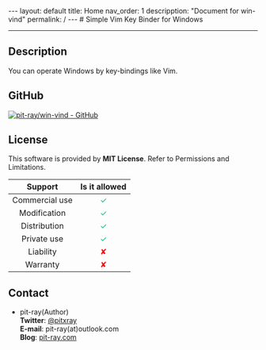  <link rel="shortcut icon" type="image/png" href="imgs/win-vind-icon.png">
---
layout: default
title: Home
nav_order: 1
descripption: "Document for win-vind"
permalink: /
---
# Simple Vim Key Binder for Windows
<hr>

## Description
You can operate Windows by key-bindings like Vim.  

## GitHub
[![pit-ray/win-vind - GitHub](https://gh-card.dev/repos/pit-ray/win-vind.svg)](https://github.com/pit-ray/win-vind)

## License
This software is provided by **MIT License**.
Refer to Permissions and Limitations.

|Support|Is it allowed|
|:---:|:---:|
|Commercial use|<font color="#00c070">✓</font>|
|Modification|<font color="#00c070">✓</font>|
|Distribution|<font color="#00c070">✓</font>|
|Private use|<font color="#00c070">✓</font>|
|Liability|<font color="red">✘</font>|
|Warranty|<font color="red">✘</font>|

## Contact
- pit-ray(Author)  
**Twitter**: <a href="https://twitter.com/pitxray">@pitxray</a>  
**E-mail**: pit-ray(at)outlook.com  
**Blog**: <a href="https://www.pit-ray.com">pit-ray.com</a>  
